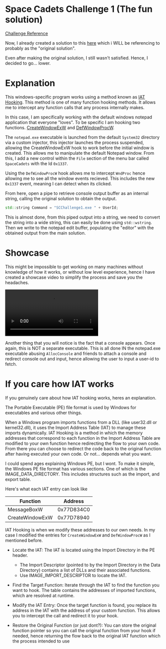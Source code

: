 # Space Cadets Challenge 1 (The fun solution)

[Challenge Reference](https://secure.ecs.soton.ac.uk/student/wiki/w/COMP1202/Space_Cadets/SCChallengeEmail)

Now, I already created a solution to this [here](https://github.com/ImArjunJ/SpaceCadets/tree/master/SCChallenge1) which i WILL be referencing to probably as the "original solution".

Even after making the original solution, I still wasn't satisfied. Hence, I decided to go... lower.

# Explanation

This windows-specific program works using a method known as [IAT Hooking](https://en.wikipedia.org/wiki/Hooking#Internal_IAT_hooking). This method is one of many function hooking methods. It allows me to intercept any function calls that any process internally makes.

In this case, I am specifically working with the default windows notepad application that everyone "loves". To be specific I am hooking two functions. [CreateWindowExW](https://learn.microsoft.com/en-us/windows/win32/api/winuser/nf-winuser-createwindowexw) and [DefWindowProcW](https://learn.microsoft.com/en-us/windows/win32/api/winuser/nf-winuser-defwindowprocw).

The `notepad.exe` executable is launched from the default `System32` directory via a custom injector, this injector launches the process suspended, allowing the CreateWindowExW hook to work before the initial window is created. This allows me to manipulate the default Notepad window. From this, I add a new control within the `File` section of the menu bar called `SpaceCadets` with the Id `0x1337`.

Using the `DefWindowProcW` hook allows me to intercept `WndProc` hence allowing me to see all the window events recieved. This includes the new `0x1337` event, meaning I can detect when its clicked.

From here, open a pipe to retrieve console output buffer as an internal string, calling the original solution to obtain the output.

```c++
std::string Command = "SCChallenge1.exe " + UserId;
```

This is almost done, from this piped output into a string, we need to convert the string into a wide string, this can easily be done using `std::wstring`. Then we write to the notepad edit buffer, populating the "editor" with the obtained output from the main solution.

# Showcase

This might be impossible to get working on many machines without knowledge of how it works, or without low level experience, hence I have created a showcase video to simplify the process and save you the headaches.

<video src="https://github.com/ImArjunJ/SpaceCadets/raw/refs/heads/master/SCChallenge1.1/img/showcase.mp4"></video>

Another thing that you will notice is the fact that a console appears. Once again, this is NOT a separate executable. This is all done IN the notepad.exe executable abusing `AllocConsole` and friends to attach a console and redirect console out and input, hence allowing the user to input a user-id to fetch.

# If you care how IAT works

If you genuinely care about how IAT hooking works, heres an explanation.

The Portable Executable (PE) file format is used by Windows for executables and various other things.

When a Windows program imports functions from a DLL (like user32.dll or kernel32.dll), it uses the Import Address Table (IAT) to manage these imports dynamically. IAT Hooking is a method in which the memory addresses that correspond to each function in the Import Address Table are modified to your own function hence redirecting the flow to your own code. From there you can choose to redirect the code back to the original function after having executed your own code. Or not... depends what you want.

I could spend ages explaining Windows PE, but I wont. To make it simple, the Windows PE file format has various sections. One of which is the IMAGE_DATA_DIRECTORY. This includes structures such as the import, and export table.

Here's what each IAT entry can look like

| Function        | Address    |
| --------------- | ---------- |
| MessageBoxW     | 0x77D834C0 |
| CreateWindowExW | 0x77D78940 |

IAT Hooking is when we modify these addresses to our own needs. In my case I modified the entries for `CreateWindowExW` and `DefWindowProcW` as I mentioned before.

- Locate the IAT: The IAT is located using the Import Directory in the PE header.

  - The Import Descriptor (pointed to by the Import Directory in the Data Directory) contains a list of DLLs and their associated functions.
  - Use IMAGE_IMPORT_DESCRIPTOR to locate the IAT.

- Find the Target Function: Iterate through the IAT to find the function you want to hook. The table contains the addresses of imported functions, which are resolved at runtime.

- Modify the IAT Entry: Once the target function is found, you replace its address in the IAT with the address of your custom function. This allows you to intercept the call and redirect it to your hook.

- Restore the Original Function (or just dont?): You can store the original function pointer so you can call the original function from your hook if needed, hence returning the flow back to the original IAT function which the process intended to use
